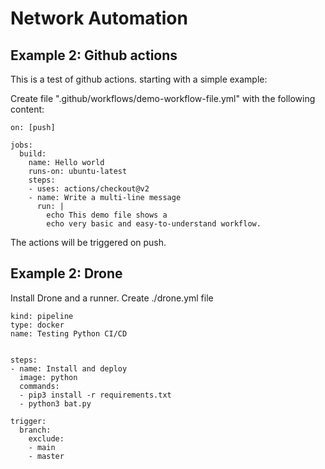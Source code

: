 # Network Automation

## Example 2: Github actions

This is a test of github actions.
starting with a simple example:

Create file ".github/workflows/demo-workflow-file.yml" with the following content:
 
```
on: [push]

jobs:
  build:
    name: Hello world
    runs-on: ubuntu-latest
    steps:
    - uses: actions/checkout@v2
    - name: Write a multi-line message
      run: |
        echo This demo file shows a 
        echo very basic and easy-to-understand workflow.
```

The actions will be triggered on push.


## Example 2: Drone

Install Drone and a runner. Create ./drone.yml file

```
kind: pipeline
type: docker
name: Testing Python CI/CD


steps:
- name: Install and deploy
  image: python
  commands:
  - pip3 install -r requirements.txt
  - python3 bat.py

trigger:
  branch:
    exclude:
    - main
    - master
```

